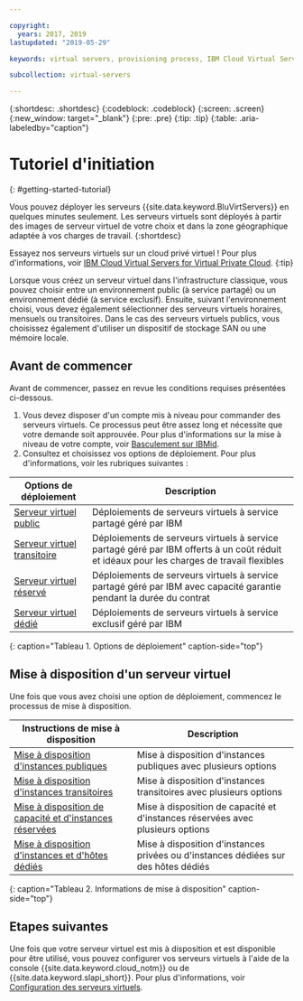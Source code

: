 ```yaml
---

copyright:
  years: 2017, 2019
lastupdated: "2019-05-29"

keywords: virtual servers, provisioning process, IBM Cloud Virtual Servers

subcollection: virtual-servers

---
```


{:shortdesc: .shortdesc}
{:codeblock: .codeblock}
{:screen: .screen}
{:new_window: target="_blank"}
{:pre: .pre}
{:tip: .tip}
{:table: .aria-labeledby="caption"}

# Tutoriel d'initiation
{: #getting-started-tutorial}

Vous pouvez déployer les serveurs {{site.data.keyword.BluVirtServers}} en quelques minutes seulement. Les serveurs virtuels sont déployés à partir des images de serveur virtuel de votre choix et dans la zone géographique adaptée à vos charges de travail.
{:shortdesc}

Essayez nos serveurs virtuels sur un cloud privé virtuel ! Pour plus d'informations, voir [IBM Cloud Virtual Servers for Virtual Private Cloud](/docs/vpc-on-classic-vsi?topic=vpc-on-classic-vsi-getting-started).
{:tip}

Lorsque vous créez un serveur virtuel dans l'infrastructure classique, vous pouvez choisir entre un environnement public (à service partagé) ou un environnement dédié (à service exclusif). Ensuite, suivant l'environnement choisi, vous devez également sélectionner des serveurs virtuels horaires, mensuels ou transitoires. Dans le cas des serveurs virtuels publics, vous choisissez également d'utiliser un dispositif de stockage SAN ou une mémoire locale.

## Avant de commencer

Avant de commencer, passez en revue les conditions requises présentées ci-dessous.

  1. Vous devez disposer d'un compte mis à niveau pour commander des serveurs virtuels. Ce processus peut être assez long et nécessite que votre demande soit approuvée. Pour plus d'informations sur la mise à niveau de votre compte, voir [Basculement sur IBMid](/docs/account?topic=account-unifyingaccounts#unifyingaccounts).
  2. Consultez et choisissez vos options de déploiement. Pour plus d'informations, voir les rubriques suivantes :

|              Options de déploiement                           |  Description                                        |
| --------------------------------------------------------- | --------------------------------------------------- |
| [Serveur virtuel public](/docs/vsi?topic=virtual-servers-about-public-virtual-servers)            | Déploiements de serveurs virtuels à service partagé géré par IBM|
| [Serveur virtuel transitoire](/docs/vsi?topic=virtual-servers-about-vs-transient)| Déploiements de serveurs virtuels à service partagé géré par IBM offerts à un coût réduit et idéaux pour les charges de travail flexibles |
| [Serveur virtuel réservé](/docs/vsi?topic=virtual-servers-about-reserved-virtual-servers)  | Déploiements de serveurs virtuels à service partagé géré par IBM avec capacité garantie pendant la durée du contrat |
| [Serveur virtuel dédié](/docs/vsi?topic=virtual-servers-dedicated-virtual-servers)      | Déploiements de serveurs virtuels à service exclusif géré par IBM            |
{: caption="Tableau 1. Options de déploiement" caption-side="top"}   

## Mise à disposition d'un serveur virtuel

Une fois que vous avez choisi une option de déploiement, commencez le processus de mise à disposition.

|              Instructions de mise à disposition                                 |  Description                                            |
| -------------------------------------------------------------------------- | ------------------------------------------------------- |
| [Mise à disposition d'instances publiques](/docs/vsi?topic=virtual-servers-ordering-vs-public)                | Mise à disposition d'instances publiques avec plusieurs options             |
| [Mise à disposition d'instances transitoires](/docs/vsi?topic=virtual-servers-ordering-vs-transient)                | Mise à disposition d'instances transitoires avec plusieurs options            |
| [Mise à disposition de capacité et d'instances réservées](/docs/vsi?topic=virtual-servers-provisioning-reserved-capacity-and-instances)            | Mise à disposition de capacité et d'instances réservées avec plusieurs options |
| [Mise à disposition d'instances et d'hôtes dédiés](/docs/vsi?topic=virtual-servers-ordering-vs-dedicated)| Mise à disposition d'instances privées ou d'instances dédiées sur des hôtes dédiés|
{: caption="Tableau 2. Informations de mise à disposition" caption-side="top"}

## Etapes suivantes

Une fois que votre serveur virtuel est mis à disposition et est disponible pour être utilisé, vous pouvez configurer vos serveurs virtuels à l'aide de la console {{site.data.keyword.cloud_notm}} ou de {{site.data.keyword.slapi_short}}. Pour plus d'informations, voir [Configuration des serveurs virtuels](/docs/vsi?topic=virtual-servers-configuring-virtual-servers).
